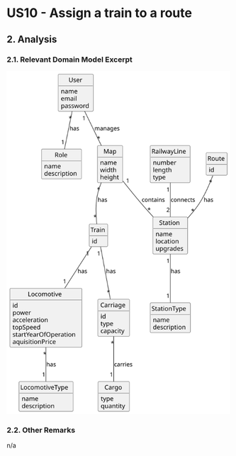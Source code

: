 # US10 - Assign a train to a route

## 2. Analysis

### 2.1. Relevant Domain Model Excerpt

![US10-DM](svg/US010-DM.svg)

### 2.2. Other Remarks

n/a